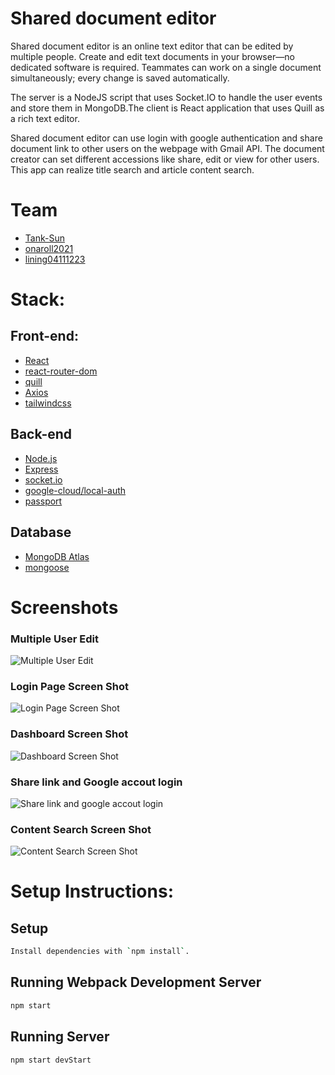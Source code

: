 # Shared document editor

Shared document editor is an online text editor that can be edited by multiple people. Create and edit text documents in your browser—no dedicated software is required. Teammates can work on a single document simultaneously; every change is saved automatically.

The server is a NodeJS script that uses Socket.IO to handle the user events and store them in MongoDB.The client is React application that uses Quill as a rich text editor.

Shared document editor can use login with google authentication and share document link to other users on the webpage with Gmail API. The document creator can set different accessions like share, edit or view for other users. This app can realize title search and article content search.

# Team

- [Tank-Sun](https://github.com/Tank-Sun)
- [onaroll2021](https://github.com/onaroll2021)
- [lining04111223](https://github.com/lining04111223)

# Stack:

## Front-end:

- [React](https://reactjs.org/)
- [react-router-dom](https://reactrouter.com/en/main)
- [quill](https://quilljs.com/)
- [Axios](https://github.com/axios/axios)
- [tailwindcss](https://tailwindcss.com/)

## Back-end

- [Node.js](https://nodejs.org/)
- [Express](https://expressjs.com/)
- [socket.io](https://socket.io/)
- [google-cloud/local-auth](https://github.com/googleapis/google-auth-library-nodejs)
- [passport](https://www.passportjs.org/)

## Database

- [MongoDB Atlas](https://www.mongodb.com/cloud/atlas/lp/try4?utm_source=google&utm_campaign=search_gs_pl_evergreen_atlas_core_prosp-brand_gic-null_amers-ca_ps-all_desktop_eng_lead&utm_term=mongodb%20atlas&utm_medium=cpc_paid_search&utm_ad=e&utm_ad_campaign_id=12212624311&adgroup=115749704343&gclid=Cj0KCQiAkMGcBhCSARIsAIW6d0DkzDbpnEfgnypas8H7_vE09O79pLDQ4Aaux3Yp3Gw989e0TraTQgcaAnK3EALw_wcB)
- [mongoose](https://mongoosejs.com/)

# Screenshots

### Multiple User Edit

![Multiple User Edit](https://github.com/onaroll2021/Shared_document_editor/blob/main/docs/Multiple%20User%20Edit.gif?raw=true)

### Login Page Screen Shot

![Login Page Screen Shot](https://github.com/onaroll2021/Shared_document_editor/blob/main/docs/Login%20Page%20Screen%20Shot.png?raw=true)

### Dashboard Screen Shot

![Dashboard Screen Shot](https://github.com/onaroll2021/Shared_document_editor/blob/main/docs/Dashboard%20Screen%20Shot.png?raw=true)

### Share link and Google accout login

![Share link and google accout login](https://github.com/onaroll2021/Shared_document_editor/blob/main/docs/Share%20link%20and%20google%20accout%20login.gif?raw=true)

### Content Search Screen Shot

![Content Search Screen Shot](https://github.com/onaroll2021/Shared_document_editor/blob/main/docs/Content%20Search%20Screen%20Shot.png?raw=true)

# Setup Instructions:

## Setup

```sh
Install dependencies with `npm install`.
```

## Running Webpack Development Server

```sh
npm start
```

## Running Server

```sh
npm start devStart
```
